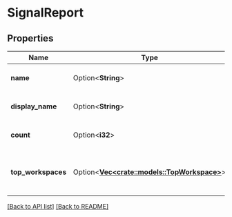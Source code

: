# SignalReport

## Properties

Name | Type | Description | Notes
------------ | ------------- | ------------- | -------------
**name** | Option<**String**> | Name of the attack type. | 
**display_name** | Option<**String**> | Display name of the attack type. | 
**count** | Option<**i32**> | Total count of attacks of this type. | 
**top_workspaces** | Option<[**Vec&lt;crate::models::TopWorkspace&gt;**](TopWorkspace.md)> | Top workspaces affected by this attack type. | 

[[Back to API list]](../README.md#documentation-for-api-endpoints) [[Back to README]](../README.md)



